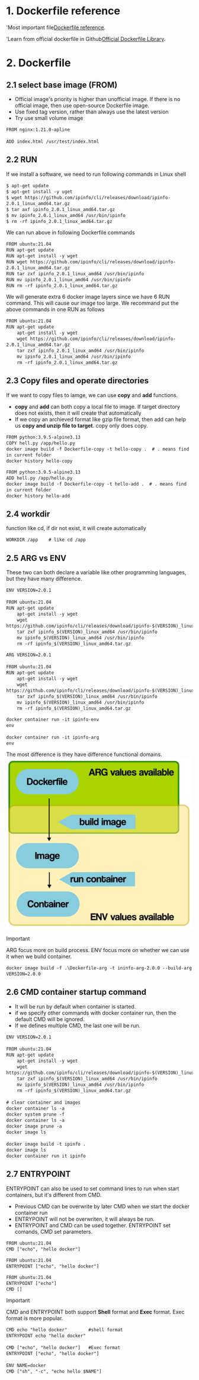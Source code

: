 # 1. Dockerfile reference

'Most important file[Dockerfile reference](https://docs.docker.com/reference/dockerfile/).

'Learn from official dockerfile in Github[Official Dockerfile Library](https://github.com/docker-library/official-images/tree/master/library/).

# 2. Dockerfile 
## 2.1 select base image (FROM)
- Official image's priority is higher than unofficial image. If there is no official image, then use open-source Dockerfile image.
- Use fixed tag version, rather than always use the latest version
- Try use small volume image

```
FROM nginx:1.21.0-apline

ADD index.html /usr/test/index.html
```
## 2.2 RUN
If we install a software, we need to run following commands in Linux shell
```
$ apt-get update
$ apt-get install -y uget
$ wget https://github.com/ipinfo/cli/releases/download/ipinfo-2.0.1_linux_amd64.tar.gz
$ tar axf ipinfo_2.0.1_linux_amd64.tar.gz
$ mv ipinfo_2.0.1_linux_amd64 /usr/bin/ipinfo
$ rm -rf ipinfo_2.0.1_linux_amd64.tar.gz
```
We can run above in following Dockerfile commands
```
FROM ubuntu:21.04
RUN apt-get update
RUN apt-get install -y wget
RUN wget https://github.com/ipinfo/cli/releases/download/ipinfo-2.0.1_linux_amd64.tar.gz
RUN tar zxf ipinfo_2.0.1_linux_amd64 /usr/bin/ipinfo
RUN mv ipinfo_2.0.1_linux_amd64 /usr/bin/ipinfo
RUN rm -rf ipinfo_2.0.1_linux_amd64.tar.gz
```
We will generate extra 6 docker image layers since we have 6 RUN command. This will cause our image too large. We recommand put the above commands in one RUN as follows
```
FROM ubuntu:21.04
RUN apt-get update
    apt-get install -y wget
    wget https://github.com/ipinfo/cli/releases/download/ipinfo-2.0.1_linux_amd64.tar.gz
    tar zxf ipinfo_2.0.1_linux_amd64 /usr/bin/ipinfo
    mv ipinfo_2.0.1_linux_amd64 /usr/bin/ipinfo
    rm -rf ipinfo_2.0.1_linux_amd64.tar.gz
```

## 2.3 Copy files and operate directories
If we want to copy files to iamge, we can use **copy** and **add** functions.
- **copy** and **add** can both copy a local file to image. If target directory does not exists, then it will create that automatically
- If we copy an archieved format like gzip file format, then add can help us **copy and unzip file to target**. copy only does copy.

```
FROM python:3.9.5-alpine3.13
COPY hell.py /app/hello.py
docker image build -f Dockerfile-copy -t hello-copy .  # . means find in current folder
docker history hello-copy
```
```
FROM python:3.9.5-alpine3.13
ADD hell.py /app/hello.py
docker image build -f Dockerfile-copy -t hello-add .  # . means find in current folder
docker history hello-add
```
## 2.4 workdir
function like cd, if dir not exist, it will create automatically
```
WORKDIR /app    # like cd /app
```
## 2.5 ARG vs ENV
These two can both declare a variable like other programming languages, but they have many difference.
```
ENV VERSION=2.0.1

FROM ubuntu:21.04
RUN apt-get update
    apt-get install -y wget
    wget https://github.com/ipinfo/cli/releases/download/ipinfo-$(VERSION)_linux_amd64.tar.gz
    tar zxf ipinfo_$(VERSION)_linux_amd64 /usr/bin/ipinfo
    mv ipinfo_$(VERSION)_linux_amd64 /usr/bin/ipinfo
    rm -rf ipinfo_$(VERSION)_linux_amd64.tar.gz
```
```
ARG VERSION=2.0.1

FROM ubuntu:21.04
RUN apt-get update
    apt-get install -y wget
    wget https://github.com/ipinfo/cli/releases/download/ipinfo-$(VERSION)_linux_amd64.tar.gz
    tar zxf ipinfo_$(VERSION)_linux_amd64 /usr/bin/ipinfo
    mv ipinfo_$(VERSION)_linux_amd64 /usr/bin/ipinfo
    rm -rf ipinfo_$(VERSION)_linux_amd64.tar.gz
```
```
docker container run -it ipinfo-env
env

docker container run -it ipinfo-arg
env
```
The most difference is they have difference functional domains.
![dockerfile_ARG_ENV](/_Docker/imgs/Dockerfile_ARG_ENV.PNG)
> [!IMPORTANT]
> ARG focus more on build process. ENV focus more on whether we can use it when we build container.
```
docker image build -f .\Dockerfile-arg -t ininfo-arg-2.0.0 --build-arg VERSION=2.0.0
```
## 2.6 CMD container startup command
- It will be run by default when container is started.
- if we specify other commands with docker container run, then the default CMD will be ignored.
- If we defines multiple CMD, the last one will be run.
```
ENV VERSION=2.0.1

FROM ubuntu:21.04
RUN apt-get update
    apt-get install -y wget
    wget https://github.com/ipinfo/cli/releases/download/ipinfo-$(VERSION)_linux_amd64.tar.gz
    tar zxf ipinfo_$(VERSION)_linux_amd64 /usr/bin/ipinfo
    mv ipinfo_$(VERSION)_linux_amd64 /usr/bin/ipinfo
    rm -rf ipinfo_$(VERSION)_linux_amd64.tar.gz

# clear container and images
docker container ls -a
docker system prune -f
docker container ls -a
docker image prune -a
docker image ls

docker image build -t ipinfo .
docker image ls
docker container run it ipinfo 
```
## 2.7 ENTRYPOINT
ENTRYPOINT can also be used to set command lines to run when start containers, but it's different from CMD.
- Previous CMD can be overwrite by later CMD when we start the docker container run
- ENTRYPOINT will not be overwriten, it will always be run.
- ENTRYPOINT and CMD can be used together. ENTRYPOINT set comands, CMD set parameters.
```
FROM ubuntu:21.04
CMD ["echo", "hello docker"]
```
```
FROM ubuntu:21.04
ENTRYPOINT ["echo", "hello docker"]
```
```
FROM ubuntu:21.04
ENTRYPOINT ["echo"]
CMD []
```
> [!IMPORTANT]
> CMD and ENTRYPOINT both support **Shell** format and **Exec** format. Exec format is more popular.
```
CMD echo "hello docker"        #shell format
ENTRYPOINT echo "hello docker"

CMD ["echo", "hello docker"]   #Exec format
ENTRYPOINT ["echo", "hello docker"]  

ENV NAME=docker
CMD ["sh", "-c", "echo hello $NAME"]
```

















































